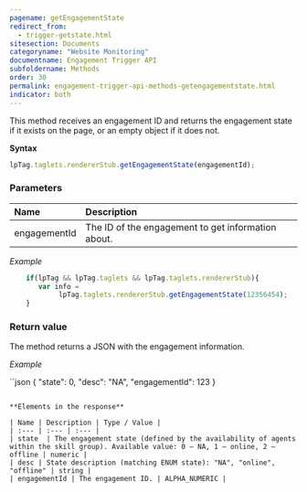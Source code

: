 ```yaml
---
pagename: getEngagementState
redirect_from:
  - trigger-getstate.html
sitesection: Documents
categoryname: "Website Monitoring"
documentname: Engagement Trigger API
subfoldername: Methods
order: 30
permalink: engagement-trigger-api-methods-getengagementstate.html
indicator: both
---
```


This method receives an engagement ID and returns the engagement state if it exists on the page, or an empty object if it does not.

**Syntax**

```javascript
lpTag.taglets.rendererStub.getEngagementState(engagementId);
```

### Parameters

| Name | Description |
| :--- | :--- |
| engagementId | The ID of the engagement to get information about. |

*Example*

```javascript
    if(lpTag && lpTag.taglets && lpTag.taglets.rendererStub){
       var info =
            lpTag.taglets.rendererStub.getEngagementState(12356454);
    }
```

### Return value

The method returns a JSON with the engagement information.

*Example*

``json
{
  "state": 0,
  "desc": "NA",
  "engagementId": 123
}
```

**Elements in the response**

| Name | Description | Type / Value |
| :--- | :--- | :--- |
| state  | The engagement state (defined by the availability of agents within the skill group). Available value: 0 — NA, 1 — online, 2 — offline | numeric |
| desc | State description (matching ENUM state): "NA", "online", "offline" | string |
| engagementId | The engagement ID. | ALPHA_NUMERIC |